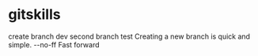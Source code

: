 # gitskills
create branch dev
second branch test
Creating a new branch is quick and simple.
--no-ff
Fast forward

